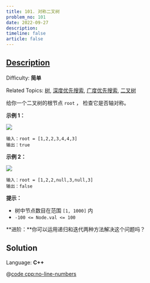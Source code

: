 ```yaml
---
title: 101. 对称二叉树
problem_no: 101
date: 2022-09-27
description: 
timeline: false
article: false
---
```


## [Description](https://leetcode.cn/problems/symmetric-tree/)

Difficulty: **简单**

Related Topics: [树](https://leetcode.cn/tag/tree/), [深度优先搜索](https://leetcode.cn/tag/depth-first-search/), [广度优先搜索](https://leetcode.cn/tag/breadth-first-search/), [二叉树](https://leetcode.cn/tag/binary-tree/)


给你一个二叉树的根节点 `root` ， 检查它是否轴对称。

**示例 1：**

![](https://assets.leetcode.com/uploads/2021/02/19/symtree1.jpg)

```
输入：root = [1,2,2,3,4,4,3]
输出：true
```

**示例 2：**

![](https://assets.leetcode.com/uploads/2021/02/19/symtree2.jpg)

```
输入：root = [1,2,2,null,3,null,3]
输出：false
```

**提示：**

*   树中节点数目在范围 `[1, 1000]` 内
*   `-100 <= Node.val <= 100`

**进阶：**你可以运用递归和迭代两种方法解决这个问题吗？


## Solution

Language: **C++**

@[code cpp:no-line-numbers](../_codes/algorithm/code/leet-code/101-main.cpp)
